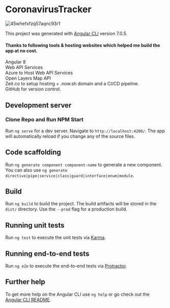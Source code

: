 # CoronavirusTracker

![45whefxfzq57aqnc93r1](https://res.cloudinary.com/practicaldev/image/fetch/s--mC367WFD--/c_imagga_scale,f_auto,fl_progressive,h_420,q_auto,w_1000/https://dev-to-uploads.s3.amazonaws.com/i/45whefxfzq57aqnc93r1.png)

This project was generated with [Angular CLI](https://github.com/angular/angular-cli) version 7.0.5.

#### Thanks to following tools & hosting websites which helped me build the app at no cost.

Angular 8   
Web API Services   
Azure to Host Web API Services    
Open Layers Map API    
Zeit.co to setup hosting + .now.sh domain and a CI/CD pipeline.   
GitHub for version control.   

## Development server

### Clone Repo and Run NPM Start

Run `ng serve` for a dev server. Navigate to `http://localhost:4200/`. The app will automatically reload if you change any of the source files.
## Code scaffolding

Run `ng generate component component-name` to generate a new component. You can also use `ng generate directive|pipe|service|class|guard|interface|enum|module`.

## Build

Run `ng build` to build the project. The build artifacts will be stored in the `dist/` directory. Use the `--prod` flag for a production build.

## Running unit tests

Run `ng test` to execute the unit tests via [Karma](https://karma-runner.github.io).

## Running end-to-end tests

Run `ng e2e` to execute the end-to-end tests via [Protractor](http://www.protractortest.org/).

## Further help

To get more help on the Angular CLI use `ng help` or go check out the [Angular CLI README](https://github.com/angular/angular-cli/blob/master/README.md).
